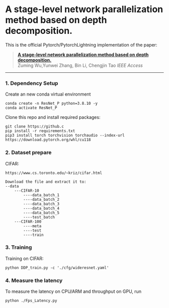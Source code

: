 # A stage-level network parallelization method based on depth decomposition.

This is the official Pytorch/PytorchLightning implementation of the paper: <br/>
> [**A stage-level network parallelization method based on depth decomposition.**](https:)      
> Zuming Wu,Yunwei Zhang, Bin Li, Chengjin Tao
> *IEEE Access*
> 

---
### 1. Dependency Setup
Create an new conda virtual environment
```
conda create -n ResNet_P python=3.8.10 -y
conda activate ResNet_P
```
Clone this repo and install required packages:
```
git clone https://github.c
pip install -r requirements.txt
pip3 install torch torchvision torchaudio --index-url https://download.pytorch.org/whl/cu118
```
### 2. Dataset prepare
CIFAR:
```
https://www.cs.toronto.edu/~kriz/cifar.html

Download the file and extract it to:
--data
    ---CIFAR-10
        ----data_batch_1
        ----data_batch_2
        ----data_batch_3
        ----data_batch_4
        ----data_batch_5
        ----test_batch
    ---CIFAR-100
        ----meta
        ----test
        ----train
```


### 3. Training
Training on CIFAR:
```
python DDP_train.py -c './cfg/wideresnet.yaml'
```

### 4. Measure the latency
To measure the latency on CPU/ARM and throughput on GPU, run
```
python ./Fps_Latency.py 
```
